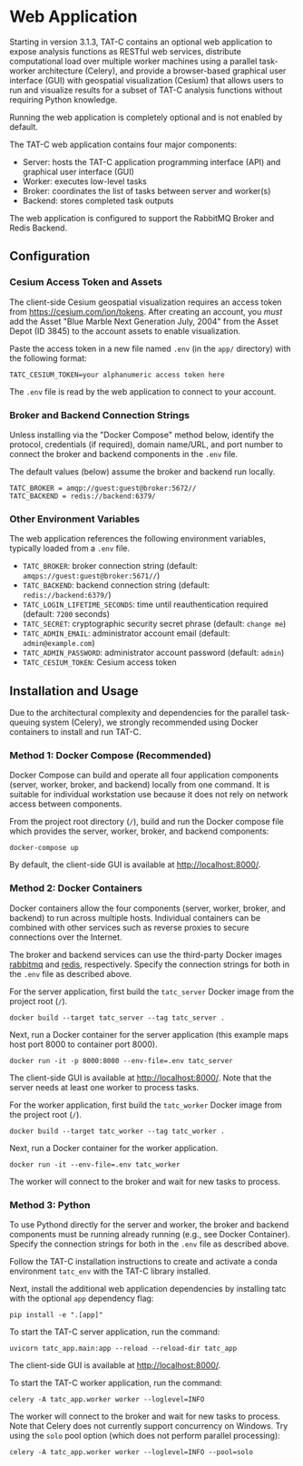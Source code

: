 # Web Application

Starting in version 3.1.3, TAT-C contains an optional web application to expose
analysis functions as RESTful web services, distribute computational load over
multiple worker machines using a parallel task-worker architecture (Celery),
and provide a browser-based graphical user interface (GUI) with geospatial
visualization (Cesium) that allows users to run and visualize results for a
subset of TAT-C analysis functions without requiring Python knowledge.

Running the web application is completely optional and is not enabled by default.

The TAT-C web application contains four major components:
 * Server: hosts the TAT-C application programming interface (API) and graphical user interface (GUI)
 * Worker: executes low-level tasks
 * Broker: coordinates the list of tasks between server and worker(s)
 * Backend: stores completed task outputs

The web application is configured to support the RabbitMQ Broker and Redis Backend.

## Configuration

### Cesium Access Token and Assets

The client-side Cesium geospatial visualization requires an access token
from <https://cesium.com/ion/tokens>. After creating an account, you *must*
add the Asset "Blue Marble Next Generation July, 2004" from the Asset Depot
(ID 3845) to the account assets to enable visualization.

Paste the access token in a new file named `.env` (in the `app/` directory)
with the following format:
```
TATC_CESIUM_TOKEN=your alphanumeric access token here
```
The `.env` file is read by the web application to connect to your account.

### Broker and Backend Connection Strings

Unless installing via the "Docker Compose" method below, identify the protocol,
credentials (if required), domain name/URL, and port number to connect the broker
and backend components in the `.env` file.

The default values (below) assume the broker and backend run locally.
```
TATC_BROKER = amqp://guest:guest@broker:5672//
TATC_BACKEND = redis://backend:6379/
```

### Other Environment Variables

The web application references the following environment variables, typically loaded from a `.env` file.

 * `TATC_BROKER`: broker connection string (default: `amqps://guest:guest@broker:5671//`)
 * `TATC_BACKEND`: backend connection string (default: `redis://backend:6379/`)
 * `TATC_LOGIN_LIFETIME_SECONDS`: time until reauthentication required (default: `7200` seconds)
 * `TATC_SECRET`: cryptographic security secret phrase (default: `change me`)
 * `TATC_ADMIN_EMAIL`: administrator account email (default: `admin@example.com`)
 * `TATC_ADMIN_PASSWORD`: administrator account password (default: `admin`)
 * `TATC_CESIUM_TOKEN`: Cesium access token

## Installation and Usage

Due to the architectural complexity and dependencies for the parallel
task-queuing system (Celery), we strongly recommended using Docker containers
to install and run TAT-C.

### Method 1: Docker Compose (Recommended)

Docker Compose can build and operate all four application components (server,
worker, broker, and backend) locally from one command. It is suitable for
individual workstation use because it does not rely on network access between
components.

From the project root directory (`/`), build and run the Docker compose file
which provides the server, worker, broker, and backend components:
```shell
docker-compose up
```
By default, the client-side GUI is available at <http://localhost:8000/>.


### Method 2: Docker Containers

Docker containers allow the four components (server, worker, broker, and backend)
to run across multiple hosts. Individual containers can be combined with other
services such as reverse proxies to secure connections over the Internet.

The broker and backend services can use the third-party Docker images
[rabbitmq](https://hub.docker.com/_/rabbitmq) and
[redis](https://hub.docker.com/_/redis), respectively. Specify the connection
strings for both in the `.env` file as described above.

For the server application, first build the `tatc_server` Docker image from the
project root (`/`).
```shell
docker build --target tatc_server --tag tatc_server .
```
Next, run a Docker container for the server application (this example maps host
port 8000 to container port 8000).
```shell
docker run -it -p 8000:8000 --env-file=.env tatc_server
```
The client-side GUI is available at <http://localhost:8000/>. Note that the
server needs at least one worker to process tasks.

For the worker application, first build the `tatc_worker` Docker image from the
project root (`/`).
```shell
docker build --target tatc_worker --tag tatc_worker .
```
Next, run a Docker container for the worker application.
```shell
docker run -it --env-file=.env tatc_worker
```
The worker will connect to the broker and wait for new tasks to process.

### Method 3: Python

To use Pythond directly for the server and worker, the broker and backend
components must be running already running (e.g., see Docker Container).
Specify the connection strings for both in the `.env` file as described above.

Follow the TAT-C installation instructions to create and activate a conda
environment `tatc_env` with the TAT-C library installed.

Next, install the additional web application dependencies by installing tatc
with the optional `app` dependency flag:
```shell
pip install -e ".[app]"
```

To start the TAT-C server application, run the command:
```shell
uvicorn tatc_app.main:app --reload --reload-dir tatc_app
```
The client-side GUI is available at <http://localhost:8000/>.

To start the TAT-C worker application, run the command:
```shell
celery -A tatc_app.worker worker --loglevel=INFO
```
The worker will connect to the broker and wait for new tasks to process. Note
that Celery does not currently support concurrency on Windows. Try using the
`solo` pool option (which does not perform parallel processing):
```shell
celery -A tatc_app.worker worker --loglevel=INFO --pool=solo
```
